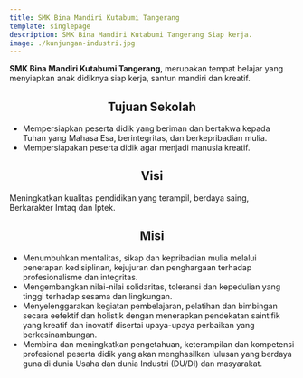 ```yaml
---
title: SMK Bina Mandiri Kutabumi Tangerang
template: singlepage
description: SMK Bina Mandiri Kutabumi Tangerang Siap kerja.
image: ./kunjungan-industri.jpg
---
```


**SMK Bina Mandiri Kutabumi Tangerang**, merupakan tempat belajar yang menyiapkan anak didiknya siap kerja, santun mandiri dan kreatif.

<div style="text-align: center;">
<h2>Tujuan Sekolah</h2>
</div>

* Mempersiapkan peserta didik yang beriman dan bertakwa kepada Tuhan yang Mahasa Esa, berintegritas, dan berkepribadian mulia.
* Mempersiapakan peserta didik agar menjadi manusia kreatif. 

<div style="text-align: center;">
<h2>Visi</h2>
</div>

Meningkatkan kualitas pendidikan yang terampil, berdaya saing, Berkarakter Imtaq dan Iptek.

<div style="text-align: center;">
<h2>Misi</h2>
</div>

* Menumbuhkan mentalitas, sikap dan kepribadian mulia melalui penerapan kedisiplinan, kejujuran dan penghargaan terhadap profesionalisme dan integritas.
* Mengembangkan nilai-nilai solidaritas, toleransi dan kepedulian yang tinggi terhadap sesama dan lingkungan.
* Menyelenggarakan kegiatan pembelajaran, pelatihan dan bimbingan secara eefektif dan holistik dengan menerapkan pendekatan saintifik yang kreatif dan inovatif disertai upaya-upaya perbaikan yang berkesinambungan.
* Membina dan meningkatkan pengetahuan, keterampilan dan kompetensi profesional peserta didik yang akan menghasilkan lulusan yang berdaya guna di dunia Usaha dan dunia Industri (DU/DI) dan masyarakat.